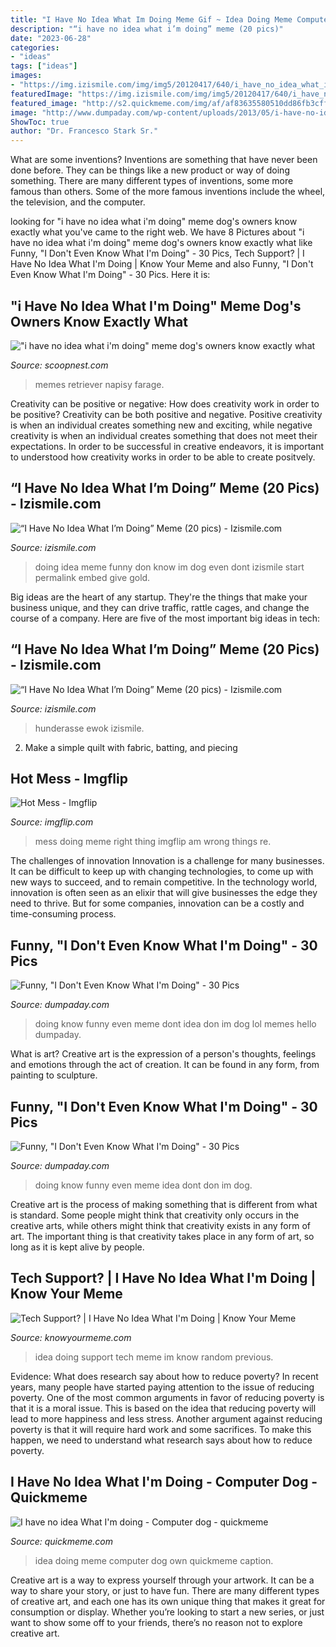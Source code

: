 ```yaml
---
title: "I Have No Idea What Im Doing Meme Gif ~ Idea Doing Meme Computer Dog Own Quickmeme Caption"
description: "“i have no idea what i’m doing” meme (20 pics)"
date: "2023-06-28"
categories:
- "ideas"
tags: ["ideas"]
images:
- "https://img.izismile.com/img/img5/20120417/640/i_have_no_idea_what_im_doing_meme_640_13.jpg"
featuredImage: "https://img.izismile.com/img/img5/20120417/640/i_have_no_idea_what_im_doing_meme_640_13.jpg"
featured_image: "http://s2.quickmeme.com/img/af/af83635580510dd86fb3cff88ee083eda660ebad357f9cf2fdc4ac06c2e60ee3.jpg"
image: "http://www.dumpaday.com/wp-content/uploads/2013/05/i-have-no-idea-what-Im-doing-meme-4.jpg"
ShowToc: true
author: "Dr. Francesco Stark Sr."
---
```



What are some inventions?
Inventions are something that have never been done before. They can be things like a new product or way of doing something. There are many different types of inventions, some more famous than others. Some of the more famous inventions include the wheel, the television, and the computer.

	

		
looking for &quot;i have no idea what i&#039;m doing&quot; meme dog&#039;s owners know exactly what you've came to the right web. We have 8 Pictures about &quot;i have no idea what i&#039;m doing&quot; meme dog&#039;s owners know exactly what like Funny, &quot;I Don&#039;t Even Know What I&#039;m Doing&quot; - 30 Pics, Tech Support? | I Have No Idea What I&#039;m Doing | Know Your Meme and also Funny, &quot;I Don&#039;t Even Know What I&#039;m Doing&quot; - 30 Pics. Here it is:
		
    
## &quot;i Have No Idea What I&#039;m Doing&quot; Meme Dog&#039;s Owners Know Exactly What

<img loading=lazy src="http://pbs.twimg.com/media/B0u-yEGIYAA1J9p.jpg" onerror="this.onerror=null;this.src='https://tse4.mm.bing.net/th?id=OIP.DASaGrk0TXHxsFOJD1UEAgHaDt&amp;pid=15.1';" alt="&quot;i have no idea what i&#039;m doing&quot; meme dog&#039;s owners know exactly what">

_Source: scoopnest.com_

>memes retriever napisy farage. 

	

Creativity can be positive or negative: How does creativity work in order to be positive?
Creativity can be both positive and negative. Positive creativity is when an individual creates something new and exciting, while negative creativity is when an individual creates something that does not meet their expectations. In order to be successful in creative endeavors, it is important to understood how creativity works in order to be able to create positvely.

    
## “I Have No Idea What I’m Doing” Meme (20 Pics) - Izismile.com

<img loading=lazy src="https://img.izismile.com/img/img5/20120417/640/i_have_no_idea_what_im_doing_meme_640_13.jpg" onerror="this.onerror=null;this.src='https://tse1.mm.bing.net/th?id=OIP.uZHjjnByatJVmMsSD5XsbwHaFY&amp;pid=15.1';" alt="“I Have No Idea What I’m Doing” Meme (20 pics) - Izismile.com">

_Source: izismile.com_

>doing idea meme funny don know im dog even dont izismile start permalink embed give gold. 

	

Big ideas are the heart of any startup. They're the things that make your business unique, and they can drive traffic, rattle cages, and change the course of a company. Here are five of the most important big ideas in tech: 

    
## “I Have No Idea What I’m Doing” Meme (20 Pics) - Izismile.com

<img loading=lazy src="https://img.izismile.com/img/img5/20120417/640/i_have_no_idea_what_im_doing_meme_640_20.jpg" onerror="this.onerror=null;this.src='https://tse4.mm.bing.net/th?id=OIP.S5krkU6ww8k1ywVxauCFtQHaFT&amp;pid=15.1';" alt="“I Have No Idea What I’m Doing” Meme (20 pics) - Izismile.com">

_Source: izismile.com_

>hunderasse ewok izismile. 

	

2. Make a simple quilt with fabric, batting, and piecing

    
## Hot Mess - Imgflip

<img loading=lazy src="https://i.imgflip.com/1h1oxd.jpg" onerror="this.onerror=null;this.src='https://tse2.mm.bing.net/th?id=OIP.0CMVDwVd2cQ8zN6GPGm3awHaGF&amp;pid=15.1';" alt="Hot Mess - Imgflip">

_Source: imgflip.com_

>mess doing meme right thing imgflip am wrong things re. 

	

The challenges of innovation
Innovation is a challenge for many businesses. It can be difficult to keep up with changing technologies, to come up with new ways to succeed, and to remain competitive. In the technology world, innovation is often seen as an elixir that will give businesses the edge they need to thrive. But for some companies, innovation can be a costly and time-consuming process.

    
## Funny, &quot;I Don&#039;t Even Know What I&#039;m Doing&quot; - 30 Pics

<img loading=lazy src="http://www.dumpaday.com/wp-content/uploads/2013/05/i-have-no-idea-what-Im-doing-meme-4.jpg" onerror="this.onerror=null;this.src='https://tse3.mm.bing.net/th?id=OIP.OaXXhaw9KGLZL79oCppjYQHaFB&amp;pid=15.1';" alt="Funny, &quot;I Don&#039;t Even Know What I&#039;m Doing&quot; - 30 Pics">

_Source: dumpaday.com_

>doing know funny even meme dont idea don im dog lol memes hello dumpaday. 

	

What is art?
Creative art is the expression of a person's thoughts, feelings and emotions through the act of creation. It can be found in any form, from painting to sculpture.

    
## Funny, &quot;I Don&#039;t Even Know What I&#039;m Doing&quot; - 30 Pics

<img loading=lazy src="http://www.dumpaday.com/wp-content/uploads/2013/05/i-have-no-idea-what-Im-doing-meme-11.jpg" onerror="this.onerror=null;this.src='https://tse2.mm.bing.net/th?id=OIP.q7wZD8SnuTGnIO8yvMINUwHaFv&amp;pid=15.1';" alt="Funny, &quot;I Don&#039;t Even Know What I&#039;m Doing&quot; - 30 Pics">

_Source: dumpaday.com_

>doing know funny even meme idea dont don im dog. 

	

Creative art is the process of making something that is different from what is standard. Some people might think that creativity only occurs in the creative arts, while others might think that creativity exists in any form of art. The important thing is that creativity takes place in any form of art, so long as it is kept alive by people.

    
## Tech Support? | I Have No Idea What I&#039;m Doing | Know Your Meme

<img loading=lazy src="http://i0.kym-cdn.com/photos/images/newsfeed/000/234/142/196.jpg" onerror="this.onerror=null;this.src='https://tse3.mm.bing.net/th?id=OIP.Tw_gq-oe28h2K0inDLAOLwHaFj&amp;pid=15.1';" alt="Tech Support? | I Have No Idea What I&#039;m Doing | Know Your Meme">

_Source: knowyourmeme.com_

>idea doing support tech meme im know random previous. 

	

Evidence: What does research say about how to reduce poverty?
In recent years, many people have started paying attention to the issue of reducing poverty. One of the most common arguments in favor of reducing poverty is that it is a moral issue. This is based on the idea that reducing poverty will lead to more happiness and less stress. Another argument against reducing poverty is that it will require hard work and some sacrifices. To make this happen, we need to understand what research says about how to reduce poverty.

    
## I Have No Idea What I&#039;m Doing - Computer Dog - Quickmeme

<img loading=lazy src="http://s2.quickmeme.com/img/af/af83635580510dd86fb3cff88ee083eda660ebad357f9cf2fdc4ac06c2e60ee3.jpg" onerror="this.onerror=null;this.src='https://tse3.mm.bing.net/th?id=OIP.nn6moJdqlsxF6GBwbBoXOAHaFe&amp;pid=15.1';" alt="I have no idea What I&#039;m doing - Computer dog - quickmeme">

_Source: quickmeme.com_

>idea doing meme computer dog own quickmeme caption. 

	

Creative art is a way to express yourself through your artwork. It can be a way to share your story, or just to have fun. There are many different types of creative art, and each one has its own unique thing that makes it great for consumption or display. Whether you’re looking to start a new series, or just want to show some off to your friends, there’s no reason not to explore creative art.

